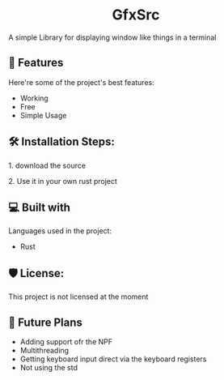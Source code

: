 <h1 align="center" id="title">GfxSrc</h1>

<p id="description">A simple Library for displaying window like things in a terminal</p>

  
  
<h2>🧐 Features</h2>

Here're some of the project's best features:

*   Working
*   Free
*   Simple Usage

<h2>🛠️ Installation Steps:</h2>

<p>1. download the source</p>

<p>2. Use it in your own rust project</p>

  
  
<h2>💻 Built with</h2>

Languages used in the project:

*   Rust

<h2>🛡️ License:</h2>

This project is not licensed at the moment

<h2>🎯 Future Plans</h2>

* Adding support ofr the NPF
* Multithreading
* Getting keyboard input direct via the keyboard registers
* Not using the std 